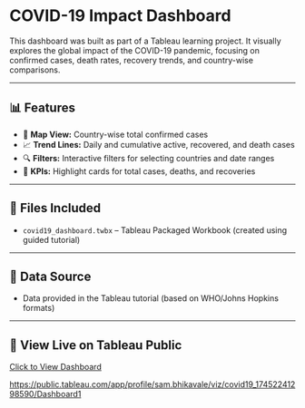 #  COVID-19 Impact Dashboard 

This dashboard was built as part of a Tableau learning project. It visually explores the global impact of the COVID-19 pandemic, focusing on confirmed cases, death rates, recovery trends, and country-wise comparisons.

---

## 📊 Features

- 📌 **Map View:** Country-wise total confirmed cases
- 📈 **Trend Lines:** Daily and cumulative active, recovered, and death cases
- 🔍 **Filters:** Interactive filters for selecting countries and date ranges
- 🧮 **KPIs:** Highlight cards for total cases, deaths, and recoveries

---

## 📁 Files Included

- `covid19_dashboard.twbx` – Tableau Packaged Workbook (created using guided tutorial)

---

## 📂 Data Source

- Data provided in the Tableau tutorial (based on WHO/Johns Hopkins formats)

---

## 🔗 View Live on Tableau Public

[Click to View Dashboard](https://public.tableau.com/app/profile/sam.bhikavale/viz/covid19_17452241298590/Dashboard1)

https://public.tableau.com/app/profile/sam.bhikavale/viz/covid19_17452241298590/Dashboard1
